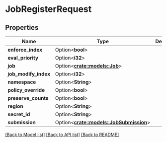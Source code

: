 # JobRegisterRequest

## Properties

Name | Type | Description | Notes
------------ | ------------- | ------------- | -------------
**enforce_index** | Option<**bool**> |  | [optional]
**eval_priority** | Option<**i32**> |  | [optional]
**job** | Option<[**crate::models::Job**](Job.md)> |  | [optional]
**job_modify_index** | Option<**i32**> |  | [optional]
**namespace** | Option<**String**> |  | [optional]
**policy_override** | Option<**bool**> |  | [optional]
**preserve_counts** | Option<**bool**> |  | [optional]
**region** | Option<**String**> |  | [optional]
**secret_id** | Option<**String**> |  | [optional]
**submission** | Option<[**crate::models::JobSubmission**](JobSubmission.md)> |  | [optional]

[[Back to Model list]](../README.md#documentation-for-models) [[Back to API list]](../README.md#documentation-for-api-endpoints) [[Back to README]](../README.md)


